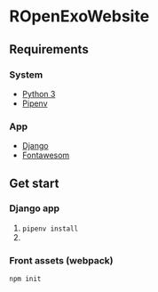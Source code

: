 # ROpenExoWebsite

## Requirements

### System
- [Python 3]()
- [Pipenv]()

### App
- [Django]()
- [Fontawesom](https://fontawesome.com/icons?d=gallery)


## Get start

### Django app
1. `pipenv install `
2. 
### Front assets (webpack)
`npm init `